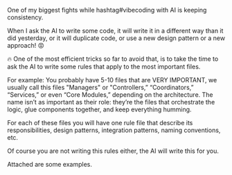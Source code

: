One of my biggest fights while hashtag#vibecoding with AI is keeping consistency.

When I ask the AI to write some code, it will write it in a different way than it did yesterday, or it will duplicate code, or use a new design pattern or a new approach! 😡

🔥 One of the most efficient tricks so far to avoid that, is to take the time to ask the AI to write some rules that apply to the most important files. 

For example: You probably have 5-10 files that are VERY IMPORTANT, we usually call this files "Managers" or "Controllers,” “Coordinators,” “Services,” or even “Core Modules,” depending on the architecture. The name isn’t as important as their role: they’re the files that orchestrate the logic, glue components together, and keep everything humming.

For each of these files you will have one rule file that describe its responsibilities, design patterns, integration patterns, naming conventions, etc.

Of course you are not writing this rules either, the AI will write this for you.

Attached are some examples.